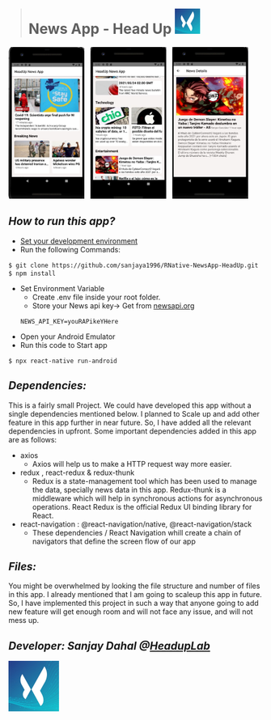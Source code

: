 > # News App - Head Up <img src="./screenshots/headupLogo.jpg" width="50" height="50" />

<img src="./screenshots/Shot1.jpg" width="150" height= '300' />&nbsp;&nbsp;
<img src="./screenshots/Shot2.jpg" width="150" height= '300' />&nbsp;&nbsp;
<img src="./screenshots/Shot3.jpg" width="150" height= '300' />

## _How to run this app?_

- [Set your development environment](https://reactnative.dev/docs/environment-setup)
- Run the following Commands:

```
$ git clone https://github.com/sanjaya1996/RNative-NewsApp-HeadUp.git
$ npm install
```

- Set Environment Variable
  - Create .env file inside your root folder.
  - Store your News api key-> Get from [newsapi.org](https://newsapi.org/)
  ```
  NEWS_API_KEY=youRAPikeYHere
  ```
- Open your Android Emulator
- Run this code to Start app

```
$ npx react-native run-android
```

## _Dependencies:_

This is a fairly small Project. We could have developed this app without a single dependencies mentioned below. I planned to Scale up and add other feature in this app further in near future. So, I have added all the relevant dependencies in upfront. Some important dependencies added in this app are as follows:

- axios
  - Axios will help us to make a HTTP request way more easier.
- redux , react-redux & redux-thunk
  - Redux is a state-management tool which has been used to manage the data, specially news data in this app. Redux-thunk is a middleware which will help in synchronous actions for asynchronous operations. React Redux is the official Redux UI binding library for React.
- react-navigation : @react-navigation/native, @react-navigation/stack
  - These dependencies / React Navigation whill create a chain of navigators that define the screen flow of our app

## _Files:_

You might be overwhelmed by looking the file structure and number of files in this app. I already mentioned that I am going to scaleup this app in future. So, I have implemented this project in such a way that anyone going to add new feature will get enough room and will not face any issue, and will not mess up.

## _Developer: Sanjay Dahal @[HeadupLab](https://www.headuplabs.com/)_

<img src="./screenshots/headupLogo.jpg" width="100" height="100" />
